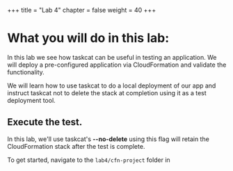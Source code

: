 +++
title = "Lab 4"
chapter = false
weight = 40
+++

# What you will do in this lab:
In this lab we see how taskcat can be useful in testing an application.  We will deploy 
a pre-configured application via CloudFormation and validate the functionality.

We will learn how to use taskcat to do a local deployment of our app and instruct 
taskcat not to delete the stack at completion using it as a test deployment tool.


## Execute the test.

In this lab, we'll use taskcat's **--no-delete** using this flag will retain the CloudFormation stack after the test is complete.

To get started, navigate to the `lab4/cfn-project` folder in
